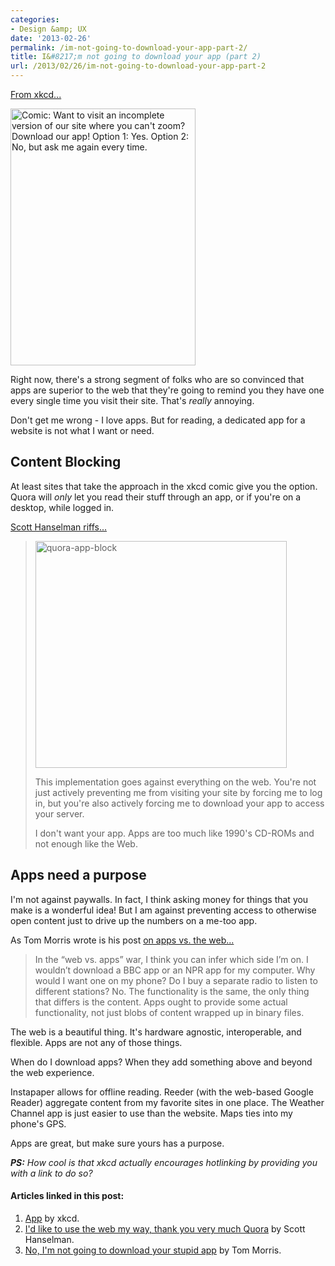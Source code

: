 ```yaml
---
categories:
- Design &amp; UX
date: '2013-02-26'
permalink: /im-not-going-to-download-your-app-part-2/
title: I&#8217;m not going to download your app (part 2)
url: /2013/02/26/im-not-going-to-download-your-app-part-2
---
```


<a href="http://xkcd.com/1174/">From xkcd...</a>

<img src="http://imgs.xkcd.com/comics/app.png" width="296" height="411" class="aligncenter" title="Comic: Want to visit an incomplete version of our site where you can't zoom? Download our app! Option 1: Yes. Option 2: No, but ask me again every time.">

Right now, there's a strong segment of folks who are so convinced that apps are superior to the web that they're going to remind you they have one every single time you visit their site. That's <em>really</em> annoying.

Don't get me wrong - I love apps. But for reading, a dedicated app for a website is not what I want or need.
<!--more-->
<h2>Content Blocking</h2>
At least sites that take the approach in the xkcd comic give you the option. Quora will <em>only</em> let you read their stuff through an app, or if you're on a desktop, while logged in.

<a href="http://www.hanselman.com/blog/IdLikeToUseTheWebMyWayThankYouVeryMuchQuora.aspx">Scott Hanselman riffs...</a>

<blockquote><img src="https://gomakethings.com/wp-content/uploads/2013/02/quora-app-block.png" alt="quora-app-block" width="402" height="363" class="aligncenter size-full wp-image-4095" />

This implementation goes against everything on the web. You're not just actively preventing me from visiting your site by forcing me to log in, but you're also actively forcing me to download your app to access your server.

I don't want your app. Apps are too much like 1990's CD-ROMs and not enough like the Web.</blockquote>

<h2>Apps need a purpose</h2>

I'm not against paywalls. In fact, I think asking money for things that you make is a wonderful idea! But I am against preventing access to otherwise open content just to drive up the numbers on a me-too app.

As Tom Morris wrote is his post <a href="http://tommorris.org/posts/8070">on apps vs. the web...</a>

<blockquote>In the “web vs. apps” war, I think you can infer which side I’m on. I wouldn’t download a BBC app or an NPR app for my computer. Why would I want one on my phone? Do I buy a separate radio to listen to different stations? No. The functionality is the same, the only thing that differs is the content. Apps ought to provide some actual functionality, not just blobs of content wrapped up in binary files.</blockquote>

The web is a beautiful thing. It's hardware agnostic, interoperable, and flexible. Apps are not any of those things.

When do I download apps? When they add something above and beyond the web experience.

Instapaper allows for offline reading. Reeder (with the web-based Google Reader) aggregate content from my favorite sites in one place. The Weather Channel app is just easier to use than the website. Maps ties into my phone's GPS.

Apps are great, but make sure yours has a purpose.

<em><strong>PS:</strong> How cool is that xkcd actually *encourages* hotlinking by providing you with a link to do so?</em>

<h4>Articles linked in this post:</h4>

<ol>
<li><a href="http://xkcd.com/1174/">App</a> by xkcd.</li>
<li><a href="http://www.hanselman.com/blog/IdLikeToUseTheWebMyWayThankYouVeryMuchQuora.aspx">I'd like to use the web my way, thank you very much Quora</a> by Scott Hanselman.</li>
<li><a href="http://tommorris.org/posts/8070">No, I'm not going to download your stupid app</a> by Tom Morris.</li>
</ol>